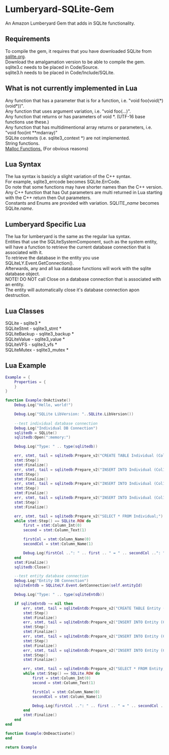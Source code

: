 # Lumberyard-SQLite-Gem
An Amazon Lumberyard Gem that adds in SQLite functionality.

## Requirements
To compile the gem, it requires that you have downloaded SQLite from [sqlite.org](sqlite.org).  
Download the amalgamation version to be able to compile the gem.  
sqlite3.c needs to be placed in Code/Source.  
sqlite3.h needs to be placed in Code/Include/SQLite.

## What is not currently implemented in Lua
Any function that has a parameter that is for a function, i.e. "void foo(void(\*)(void\*))".  
Any function that uses argument variation, i.e. "void foo(...)".  
Any function that returns or has parameters of void \*. (UTF-16 base functions use these.)  
Any function that has multidimentional array returns or parameters, i.e. "void foo(int \*\*mdarray)"  
SQLite contexts (i.e. sqlite3_context *) are not implemented.  
String functions.  
[Malloc Functions.](https://sqlite.org/c3ref/free.html) (For obvious reasons)

## Lua Syntax
The lua syntax is basicly a slight variation of the C++ syntax.  
For example, sqlite3_errcode becomes SQLite.ErrCode.  
Do note that some functions may have shorter names than the C++ version.  
Any C++ function that has Out parameters are multi returned in Lua starting with the C++ return then Out parameters.  
Constants and Enums are provided with variation.  SQLITE_*name* becomes SQLite.*name*.

## Lumberyard Specific Lua
The lua for lumberyard is the same as the regular lua syntax.  
Entities that use the SQLiteSystemComponent, such as the system entity, will have a function to retrieve the current database connection that is associated with it.  
To retrieve the database in the entity you use SQLiteLY.Event.GetConnection().  
Afterwards, any and all lua database functions will work with the sqlite database object.  
NOTE! DO NOT call Close on a database connection that is associated with an entity.  
The entity will automatically close it\'s database connection apon destruction.

## Lua Classes
SQLite - sqlite3 \*  
SQLiteStmt - sqlite3_stmt \*  
SQLiteBackup - sqlite3_backup \*  
SQLiteValue - sqlite3_value \*  
SQLiteVFS - sqlite3_vfs \*  
SQLiteMutex - sqlite3_mutex \*  

## Lua Example
```Lua
Example = {
	Properties = {
	}
}

function Example:OnActivate()
	Debug.Log("Hello, world!")

	Debug.Log("SQLite LibVersion: "..SQLite.LibVersion())
	
	--test individual database connection
	Debug.Log("Individual DB Connection")
	sqlitedb = SQLite()
	sqlitedb:Open(":memory:")

	Debug.Log("Type: " .. type(sqlitedb))

	err, stmt, tail = sqlitedb:Prepare_v2("CREATE TABLE Individual (Col1 int, Col2 varchar(255));")
	stmt:Step()
	stmt:Finalize()
	err, stmt, tail = sqlitedb:Prepare_v2("INSERT INTO Individual (Col1, Col2) VALUES(0,'FIRST');")
	stmt:Step()
	stmt:Finalize()
	err, stmt, tail = sqlitedb:Prepare_v2("INSERT INTO Individual (Col1, Col2) VALUES(1,'SECOND');")
	stmt:Step()
	stmt:Finalize()
	err, stmt, tail = sqlitedb:Prepare_v2("INSERT INTO Individual (Col1, Col2) VALUES(2,'THIRD');")
	stmt:Step()
	stmt:Finalize()

	err, stmt, tail = sqlitedb:Prepare_v2("SELECT * FROM Individual;")
	while stmt:Step() == SQLite.ROW do
		first = stmt:Column_Int(0)
		second = stmt:Column_Text(1)

		firstCol = stmt:Column_Name(0)
		secondCol = stmt:Column_Name(1)

		Debug.Log(firstCol ..": " .. first .. " = " .. secondCol ..": " .. second)
	end
	stmt:Finalize()
	sqlitedb:Close()

	--test entity database connection
	Debug.Log("Entity DB Connection")
	sqliteEntdb = SQLiteLY.Event.GetConnection(self.entityId)

	Debug.Log("Type: " .. type(sqliteEntdb))

	if sqliteEntdb ~= nil then
		err, stmt, tail = sqliteEntdb:Prepare_v2("CREATE TABLE Entity (Col3 int, Col4 varchar(255));")
		stmt:Step()
		stmt:Finalize()
		err, stmt, tail = sqliteEntdb:Prepare_v2("INSERT INTO Entity (Col3, Col4) VALUES(0,'FIRST');")
		stmt:Step()
		stmt:Finalize()
		err, stmt, tail = sqliteEntdb:Prepare_v2("INSERT INTO Entity (Col3, Col4) VALUES(1,'SECOND');")
		stmt:Step()
		stmt:Finalize()
		err, stmt, tail = sqliteEntdb:Prepare_v2("INSERT INTO Entity (Col3, Col4) VALUES(2,'THIRD');")
		stmt:Step()
		stmt:Finalize()

		err, stmt, tail = sqliteEntdb:Prepare_v2("SELECT * FROM Entity;")
		while stmt:Step() == SQLite.ROW do
			first = stmt:Column_Int(0)
			second = stmt:Column_Text(1)

			firstCol = stmt:Column_Name(0)
			secondCol = stmt:Column_Name(1)

			Debug.Log(firstCol ..": " .. first .. " = " .. secondCol ..": " .. second)
		end
		stmt:Finalize()
	end
end

function Example:OnDeactivate()
end

return Example
```
